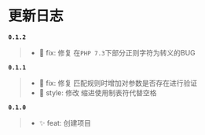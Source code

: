 # 更新日志

**`0.1.2`**
> - :bug: fix: 修复 在`PHP 7.3`下部分正则字符为转义的BUG

**`0.1.1`**
> - :bug: fix: 修复 匹配规则时增加对参数是否存在进行验证
> - :art: style: 修改 缩进使用制表符代替空格

**`0.1.0`**
> - :sparkles: feat: 创建项目
